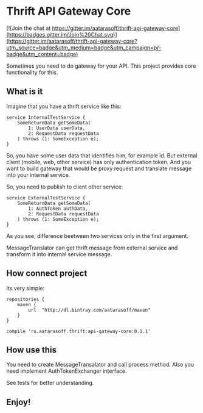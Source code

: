 # Thrift API Gateway Core

[![Join the chat at https://gitter.im/aatarasoff/thrift-api-gateway-core](https://badges.gitter.im/Join%20Chat.svg)](https://gitter.im/aatarasoff/thrift-api-gateway-core?utm_source=badge&utm_medium=badge&utm_campaign=pr-badge&utm_content=badge)

Sometimes you need to do gateway for your API.
This project provides core functionality for this.

## What is it

Imagine that you have a thrift service like this:

```
service InternalTestService {
    SomeReturnData getSomeData(
        1: UserData userData,
        2: RequestData requestData
    ) throws (1: SomeException e);
}
```

So, you have some user data that identifies him, for example id.
But external client (mobile, web, other service) has only authentication token.
And you want to build gateway that would be proxy request and translate message into your internal service.

So, you need to publish to client other service: 

```
service ExternalTestService {
    SomeReturnData getSomeData(
        1: AuthToken authData,
        2: RequestData requestData
    ) throws (1: SomeException e);
}
```

As you see, difference beetween two services only in the first argument.

MessageTranslator can get thrift message from external service and transform it into internal service message.

## How connect project

Its very simple:

```
repositories {
    maven {
        url  "http://dl.bintray.com/aatarasoff/maven" 
    }
}
```

```
compile 'ru.aatarasoff.thrift:api-gateway-core:0.1.1'
```

## How use this

You need to create MessageTransalator and call process method. 
Also you need implement AuthTokenExchanger interface.

See tests for better understanding.

## Enjoy!